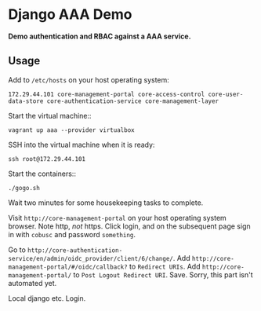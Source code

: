 Django AAA Demo
===============
**Demo authentication and RBAC against a AAA service.**

Usage
-----

Add to `/etc/hosts` on your host operating system:

    172.29.44.101 core-management-portal core-access-control core-user-data-store core-authentication-service core-management-layer

Start the virtual machine::

    vagrant up aaa --provider virtualbox

SSH into the virtual machine when it is ready:

    ssh root@172.29.44.101

Start the containers::

    ./gogo.sh

Wait two minutes for some housekeeping tasks to complete.

Visit `http://core-management-portal` on your host operating system browser. Note http, *not* https. Click login,
and on the subsequent page sign in with `cobusc` and password `something`.

Go to `http://core-authentication-service/en/admin/oidc_provider/client/6/change/`. Add
`http://core-management-portal/#/oidc/callback?` to `Redirect URIs`. Add
`http://core-management-portal/` to `Post Logout Redirect URI`. Save. Sorry, this part isn't automated yet.

Local django etc. Login.
